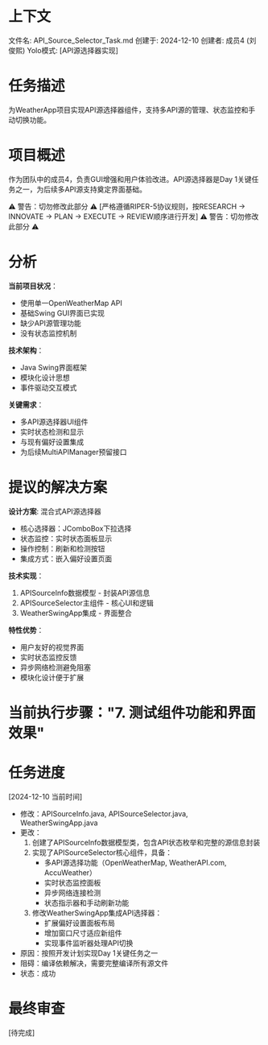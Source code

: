# 上下文
文件名: API_Source_Selector_Task.md
创建于: 2024-12-10
创建者: 成员4 (刘俊熙)
Yolo模式: [API源选择器实现]

# 任务描述
为WeatherApp项目实现API源选择器组件，支持多API源的管理、状态监控和手动切换功能。

# 项目概述
作为团队中的成员4，负责GUI增强和用户体验改进。API源选择器是Day 1关键任务之一，为后续多API源支持奠定界面基础。

⚠️ 警告：切勿修改此部分 ⚠️
[严格遵循RIPER-5协议规则，按RESEARCH -> INNOVATE -> PLAN -> EXECUTE -> REVIEW顺序进行开发]
⚠️ 警告：切勿修改此部分 ⚠️

# 分析
**当前项目状况**：
- 使用单一OpenWeatherMap API
- 基础Swing GUI界面已实现  
- 缺少API源管理功能
- 没有状态监控机制

**技术架构**：
- Java Swing界面框架
- 模块化设计思想
- 事件驱动交互模式

**关键需求**：
- 多API源选择器UI组件
- 实时状态检测和显示
- 与现有偏好设置集成
- 为后续MultiAPIManager预留接口

# 提议的解决方案
**设计方案**: 混合式API源选择器
- 核心选择器：JComboBox下拉选择
- 状态监控：实时状态面板显示
- 操作控制：刷新和检测按钮
- 集成方式：嵌入偏好设置页面

**技术实现**：
1. APISourceInfo数据模型 - 封装API源信息
2. APISourceSelector主组件 - 核心UI和逻辑
3. WeatherSwingApp集成 - 界面整合

**特性优势**：
- 用户友好的视觉界面
- 实时状态监控反馈
- 异步网络检测避免阻塞
- 模块化设计便于扩展

# 当前执行步骤："7. 测试组件功能和界面效果"

# 任务进度
[2024-12-10 当前时间]
- 修改：APISourceInfo.java, APISourceSelector.java, WeatherSwingApp.java
- 更改：
  1. 创建了APISourceInfo数据模型类，包含API状态枚举和完整的源信息封装
  2. 实现了APISourceSelector核心组件，具备：
     - 多API源选择功能（OpenWeatherMap, WeatherAPI.com, AccuWeather）
     - 实时状态监控面板
     - 异步网络连接检测
     - 状态指示器和手动刷新功能
  3. 修改WeatherSwingApp集成API选择器：
     - 扩展偏好设置面板布局
     - 增加窗口尺寸适应新组件
     - 实现事件监听器处理API切换
- 原因：按照开发计划实现Day 1关键任务之一
- 阻碍：编译依赖解决，需要完整编译所有源文件
- 状态：成功

# 最终审查
[待完成] 